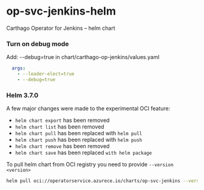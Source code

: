 # op-svc-jenkins-helm
Carthago Operator for Jenkins – helm chart

### Turn on debug mode
Add: --debug=true in chart/carthago-op-jenkins/values.yaml

```yaml
  args:
    - --leader-elect=true
    - --debug=true
```

### Helm 3.7.0
A few major changes were made to the experimental OCI feature:

- `helm chart export` has been removed
- `helm chart list` has been removed
- `helm chart pull` has been replaced with `helm pull`
- `helm chart push` has been replaced with `helm push`
- `helm chart remove` has been removed
- `helm chart save` has been replaced `with helm package`

To pull helm chart from OCI registry you need to provide `--version <version>`
```bash
helm pull oci://operatorservice.azurece.io/charts/op-svc-jenkins --version 0.1.2
```
